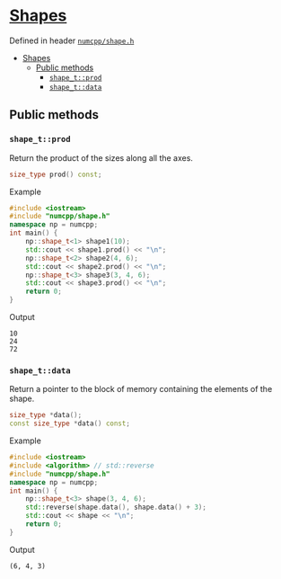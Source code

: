 # [Shapes](./readme.md)

Defined in header [`numcpp/shape.h`](/include/numcpp/shape.h)

- [Shapes](#shapes)
  - [Public methods](#public-methods)
    - [`shape_t::prod`](#shape_tprod)
    - [`shape_t::data`](#shape_tdata)

## Public methods

### `shape_t::prod`

Return the product of the sizes along all the axes.
```cpp
size_type prod() const;
```

Example

```cpp
#include <iostream>
#include "numcpp/shape.h"
namespace np = numcpp;
int main() {
    np::shape_t<1> shape1(10);
    std::cout << shape1.prod() << "\n";
    np::shape_t<2> shape2(4, 6);
    std::cout << shape2.prod() << "\n";
    np::shape_t<3> shape3(3, 4, 6);
    std::cout << shape3.prod() << "\n";
    return 0;
}
```

Output

```
10
24
72
```

### `shape_t::data`

Return a pointer to the block of memory containing the elements of the shape.
```cpp
size_type *data();
const size_type *data() const;
```

Example

```cpp
#include <iostream>
#include <algorithm> // std::reverse
#include "numcpp/shape.h"
namespace np = numcpp;
int main() {
    np::shape_t<3> shape(3, 4, 6);
    std::reverse(shape.data(), shape.data() + 3);
    std::cout << shape << "\n";
    return 0;
}
```

Output

```
(6, 4, 3)
```
